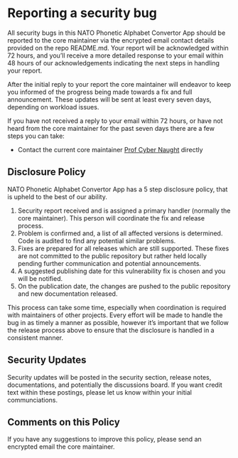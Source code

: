 # Reporting a security bug

All security bugs in this NATO Phonetic Alphabet Convertor App should be reported to the core maintainer via the encrypted email contact details provided on the repo README.md. Your report will be acknowledged within 72 hours, and you’ll receive a more detailed response to your email within 48 hours of our acknowledgements indicating the next steps in handling your report.

After the initial reply to your report the core maintainer will endeavor to keep you informed of the progress being made towards a fix and full announcement. These updates will be sent at least every seven days, depending on workload issues.

If you have not received a reply to your email within 72 hours, or have not heard from the core maintainer for the past seven days there are a few steps you can take:

* Contact the current core maintainer [Prof Cyber Naught](https://github.com/ProfCyberNaught/nato_phonetic_alphabet_convertor_app#contact) directly

## Disclosure Policy

NATO Phonetic Alphabet Convertor App has a 5 step disclosure policy, that is upheld to the best of our ability.

1. Security report received and is assigned a primary handler (normally the core maintainer). This person will coordinate the fix and release process.
2. Problem is confirmed and, a list of all affected versions is determined. Code is audited to find any potential similar problems.
3. Fixes are prepared for all releases which are still supported. These fixes are not committed to the public repository but rather held locally pending further communication and potential announcements.
4. A suggested publishing date for this vulnerability fix is chosen and you will be notified.
5. On the publication date, the changes are pushed to the public repository and new documentation released.

This process can take some time, especially when coordination is required with maintainers of other projects. Every effort will be made to handle the bug in as timely a manner as possible, however it’s important that we follow the release process above to ensure that the disclosure is handled in a consistent manner.

## Security Updates

Security updates will be posted in the security section, release notes, documentations, and potentially the discussions board. If you want credit text within these postings, please let us know within your initial communciations.

## Comments on this Policy

If you have any suggestions to improve this policy, please send an encrypted email the core maintainer.